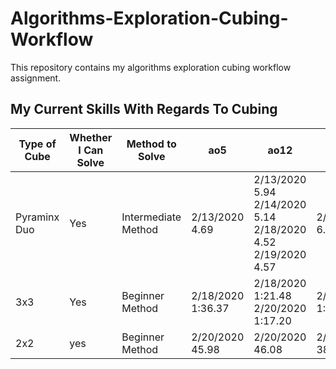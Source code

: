 # Algorithms-Exploration-Cubing-Workflow
This repository contains my algorithms exploration cubing workflow assignment. 

<h2>My Current Skills With Regards To Cubing</h2>

| Type of Cube | Whether I Can Solve | Method to Solve |        ao5       |        ao12      |      ao25      |
| ------------ | ------------------- | --------------- | ---------------- | ---------------- | -------------- |
| Pyraminx Duo | Yes | Intermediate Method | 2/13/2020 4.69 | 2/13/2020 5.94<br/> 2/14/2020 5.14<br/> 2/18/2020 4.52<br/> 2/19/2020 4.57| 2/14/2020 6.19 |
| 3x3 | Yes | Beginner Method | 2/18/2020 1:36.37 | 2/18/2020 1:21.48 <br/> 2/20/2020 1:17.20 | 2/19/2020 1:21.03 |
| 2x2 | yes | Beginner Method | 2/20/2020 45.98 | 2/20/2020 46.08 | 2/20/2020 38.39 | 
